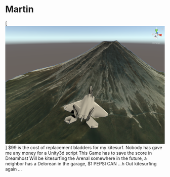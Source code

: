 # Martin
[![que no se resistieran, por que sino los mataban ... ](https://raw.githubusercontent.com/rgarro/Martin/master/martin.png)]
$99 is the cost of replacement bladders for my kitesurf. 
Nobody has gave me any money for a Unity3d script
This Game has to save the score in Dreamhost
Will be kitesurfing the Arenal somewhere in the future, a neighbor has a Delorean in the garage, $1 PEPSI CAN ...h
Out kitesurfing again ...
